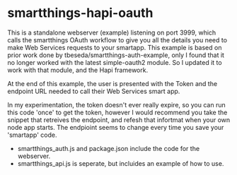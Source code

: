 # smartthings-hapi-oauth

This is a standalone webserver (example) listening on port 3999, which calls the smartthings OAuth workflow to give
you all the details you need to make Web Services requests to your smartapp.  This example is based on prior
work done by tbeseda/smartthings-auth-example, only I found that it no longer worked with the latest simple-oauth2
module.  So I updated it to work with that module, and the Hapi framework.

At the end of this example, the user is presented with the Token and the endpoint URL needed to call their Web Services smart app.

In my experimentation, the token doesn't ever really expire, so you can run this code 'once' to get the token, however I would recommend
you take the snippet that retreives the endpoint, and refesh that infortmat when your own node app starts. The endpioint seems to change every
time you save your 'smartapp' code.

- smartthings_auth.js and package.json include the code for the webserver.
- smartthings_api.js is seperate, but incluides an example of how to use.


